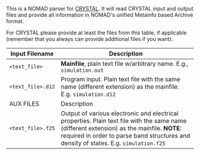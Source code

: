 This is a NOMAD parser for [CRYSTAL](https://www.crystal.unito.it/). It will read CRYSTAL input and
output files and provide all information in NOMAD's unified Metainfo based Archive format.

For CRYSTAL please provide at least the files from this table, if applicable
(remember that you always can provide additional files if you want):

|Input Filename| Description|
|--- | --- |
|`<text_file>` | **Mainfile**, plain text file w/arbitrary name. E.g.,  `simulation.out` |
|`<text_file>.d12` | Program input. Plain text file with the same name (different extension) as the mainfile. E.g. `simulation.d12` |
|AUX FILES| Description|
|`<text_file>.f25`| Output of various electronic and electrical properties. Plain text file with the same name (different extension) as the mainfile. **NOTE**: required in order to parse band structures and density of states. E.g. `simulation.f25` |
